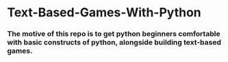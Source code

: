 # Text-Based-Games-With-Python

### The motive of this repo is to get python beginners comfortable with basic constructs of python, alongside building text-based games.